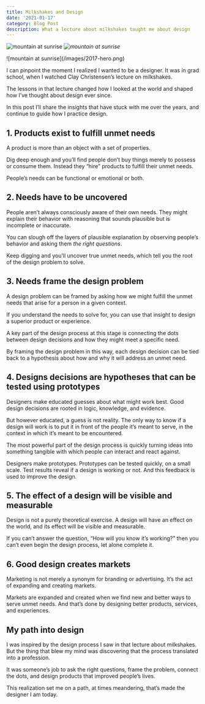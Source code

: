 ```yaml
---
title: Milkshakes and Design
date: '2021-01-17'
category: Blog Post
description: What a lecture about milkshakes taught me about design 
---
```


![mountain at sunrise](/images/2017-hero.png)
*![mountain at sunrise](/images/2017-hero.png)*

<div class="right">
    ![mountain at sunrise](/images/2017-hero.png) 
</div>

I can pinpoint the moment I realized I wanted to be a designer. It was in grad school, when I watched Clay Christensen’s lecture on milkshakes. 

The lessons in that lecture changed how I looked at the world and shaped how I’ve thought about design ever since. 

In this post I’ll share the insights that have stuck with me over the years, and continue to guide how I practice design. 

## 1. Products exist to fulfill unmet needs
A product is more than an object with a set of properties. 

Dig deep enough and you’ll find people don’t buy things merely to possess or consume them. Instead they “hire” products to fulfill their unmet needs. 

People’s needs can be functional or emotional or both. 

## 2. Needs have to be uncovered 
People aren’t always consciously aware of their own needs. They might explain their behavior with reasoning that sounds plausible but is incomplete or inaccurate.

You can slough off the layers of plausible explanation by observing people’s behavior and asking them *the right questions*. 

Keep digging and you’ll uncover true unmet needs, which tell you the root of the design problem to solve.

## 3. Needs frame the design problem
A design problem can be framed by asking how we might fulfill the unmet needs that arise for a person in a given context. 

If you understand the needs to solve for, you can use that insight to design a superior product or experience. 

A key part of the design process at this stage is connecting the dots between design decisions and how they might meet a specific need. 

By framing the design problem in this way, each design decision can be tied back to a hypothesis about how and why it will address an unmet need. 

## 4. Designs decisions are hypotheses that can be tested using prototypes
Designers make educated guesses about what might work best. Good design decisions are rooted in logic, knowledge, and evidence. 

But however educated, a guess is not reality. The only way to know if a design will work is to put it in front of the people it’s meant to serve, in the context in which it’s meant to be encountered. 

The most powerful part of the design process is quickly turning ideas into something tangible with which people can interact and react against. 

Designers make prototypes. Prototypes can be tested quickly, on a small scale. Test results reveal if a design is working or not. And this feedback is used to improve the design.

## 5. The effect of a design will be visible and measurable 
Design is not a purely theoretical exercise. A design will have an effect on the world, and its effect will be visible and measurable. 

If you can’t answer the question, “How will you know it’s working?” then you can’t even begin the design process, let alone complete it.  

## 6. Good design creates markets
Marketing is not merely a synonym for branding or advertising. It’s the act of expanding and creating markets. 

Markets are expanded and created when we find new and better ways to serve unmet needs. And that’s done by designing better products, services, and experiences. 

## My path into design
I was inspired by the design process I saw in that lecture about milkshakes. But the thing that blew my mind was discovering that the process translated into a profession. 

It was someone’s job to ask the right questions, frame the problem, connect the dots, and design products that improved people’s lives.  

This realization set me on a path, at times meandering, that’s made the designer I am today.  
